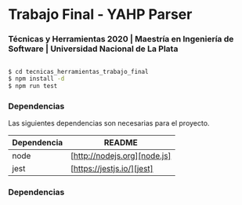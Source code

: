 # Trabajo Final - YAHP Parser
### Técnicas y Herramientas 2020 | Maestría en Ingeniería de Software | Universidad Nacional de La Plata

##
```sh
$ cd tecnicas_herramientas_trabajo_final
$ npm install -d
$ npm run test
```


### Dependencias
Las siguientes dependencias son necesarias para el proyecto.

| Dependencia | README |
| ------ | ------ |
| node | [http://nodejs.org][node.js] |
| jest | [https://jestjs.io/][jest] |

[node.js]: <http://nodejs.org>
[jest]: <https://jestjs.io/>



### Dependencias